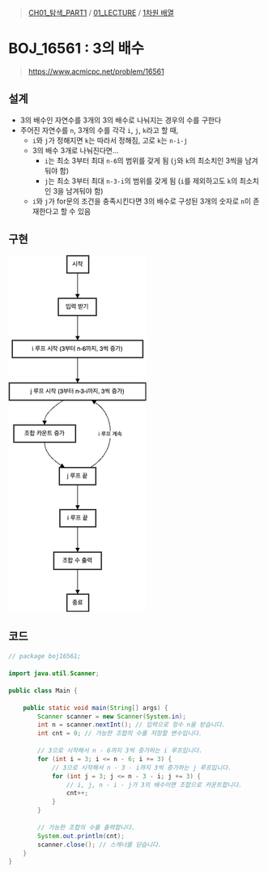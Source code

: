 > [CH01_탐색_PART1](../../../) / [01_LECTURE](../../) / [1차원 배열](../)

# BOJ_16561 : 3의 배수
> https://www.acmicpc.net/problem/16561

## 설계
- 3의 배수인 자연수를 3개의 3의 배수로 나눠지는 경우의 수를 구한다
- 주어진 자연수를 `n`, 3개의 수를 각각 `i`, `j`, `k`라고 할 때,
    - `i`와 `j`가 정해지면 `k`는 따라서 정해짐, 고로 `k`는 `n-i-j`
    - 3의 배수 3개로 나눠진다면...
        - `i`는 최소 3부터 최대 `n-6`의 범위를 갖게 됨 (`j`와 `k`의 최소치인 3씩을 남겨둬야 함)
        - `j`는 최소 3부터 최대 `n-3-i`의 범위를 갖게 됨 (`i`를 제외하고도 `k`의 최소치인 3을 남겨둬야 함)
    - `i`와 `j`가 for문의 조건을 충족시킨다면 3의 배수로 구성된 3개의 숫자로 `n`이 존재한다고 할 수 있음

## 구현
![BOJ_16561](./BOJ_16561.png)

## 코드
```java
// package boj16561;

import java.util.Scanner;

public class Main {

    public static void main(String[] args) {
        Scanner scanner = new Scanner(System.in);
        int n = scanner.nextInt(); // 입력으로 정수 n을 받습니다.
        int cnt = 0; // 가능한 조합의 수를 저장할 변수입니다.

        // 3으로 시작해서 n - 6까지 3씩 증가하는 i 루프입니다.
        for (int i = 3; i <= n - 6; i += 3) {
            // 3으로 시작해서 n - 3 - i까지 3씩 증가하는 j 루프입니다.
            for (int j = 3; j <= n - 3 - i; j += 3) {
                // i, j, n - i - j가 3의 배수이면 조합으로 카운트합니다.
                cnt++;
            }
        }

        // 가능한 조합의 수를 출력합니다.
        System.out.println(cnt);
        scanner.close(); // 스캐너를 닫습니다.
    }
}
```
